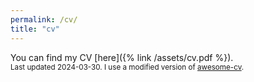 ```yaml
---
permalink: /cv/
title: "cv"
---
```


You can find my CV [here]({% link /assets/cv.pdf %}).<br><small>Last updated 2024-03-30. I use a modified version of [awesome-cv](https://github.com/posquit0/Awesome-CV).</small>

